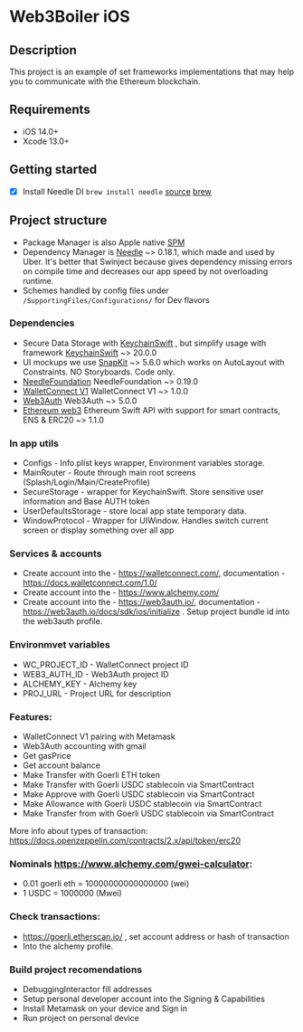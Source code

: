 # Web3Boiler iOS

## Description
This project is an example of set frameworks implementations that may help you to communicate with the Ethereum blockchain.

## Requirements
- iOS 14.0+
- Xcode 13.0+

## Getting started
- [x] Install Needle DI `brew install needle`  [source](https://github.com/uber/needle#install-code-generator) [brew](https://brew.sh/)

## Project structure
- Package Manager is also Apple native [SPM](https://developer.apple.com/documentation/swift_packages/adding_package_dependencies_to_your_app)
- Dependency Manager is [Needle](https://github.com/uber/needle)  ~> 0.18.1, which made and used by Uber. It's better that Swinject because gives dependency missing errors on compile time and decreases our app speed by not overloading runtime.
- Schemes handled by config files under `/SupportingFiles/Configurations/` for Dev flavors

### Dependencies
- Secure Data Storage with [KeychainSwift](https://developer.apple.com/documentation/security/certificate_key_and_trust_services/keys/storing_keys_in_the_keychain) , but simplify usage with framework [KeychainSwift](https://github.com/evgenyneu/keychain-swift) ~> 20.0.0
- UI mockups we use [SnapKit](https://github.com/SnapKit/SnapKit) ~> 5.6.0 which works on AutoLayout with Constraints. NO Storyboards. Code only.
- [NeedleFoundation](https://github.com/uber/needle.git) NeedleFoundation ~> 0.19.0
- [WalletConnect V1](https://github.com/WalletConnect/WalletConnectSwift.git) WalletConnect V1 ~> 1.0.0
- [Web3Auth](https://github.com/web3auth/web3auth-swift-sdk.git) Web3Auth ~> 5.0.0
- [Ethereum web3](https://github.com/argentlabs/web3.swift) Ethereum Swift API with support for smart contracts, ENS & ERC20 ~> 1.1.0

### In app utils
- Configs - Info.plist keys wrapper, Environment variables storage.
- MainRouter - Route through main root screens (Splash/Login/Main/CreateProfile)
- SecureStorage - wrapper for KeychainSwift. Store sensitive user information and Base AUTH token
- UserDefaultsStorage - store local app state temporary data.
- WindowProtocol - Wrapper for UIWindow. Handles switch current screen or display something over all app

### Services & accounts
- Create account into the - https://walletconnect.com/, documentation - https://docs.walletconnect.com/1.0/
- Create account into the - https://www.alchemy.com/
- Create account into the - https://web3auth.io/, documentation - https://web3auth.io/docs/sdk/ios/initialize . Setup project bundle id into the web3auth profile.

### Environmvet variables
- WC_PROJECT_ID - WalletConnect project ID
- WEB3_AUTH_ID - Web3Auth project ID
- ALCHEMY_KEY - Alchemy key
- PROJ_URL - Project URL for description

### Features:
- WalletConnect V1 pairing with Metamask
- Web3Auth accounting with gmail
- Get gasPrice
- Get account balance
- Make Transfer with Goerli ETH token
- Make Transfer with Goerli USDC stablecoin via SmartContract
- Make Approve with Goerli USDC stablecoin via SmartContract
- Make Allowance with Goerli USDC stablecoin via SmartContract
- Make Transfer from with Goerli USDC stablecoin via SmartContract

More info about types of transaction: https://docs.openzeppelin.com/contracts/2.x/api/token/erc20

### Nominals https://www.alchemy.com/gwei-calculator:
- 0.01 goerli eth = 10000000000000000 (wei)
- 1 USDC = 1000000 (Mwei)

### Check transactions:
- https://goerli.etherscan.io/ , set account address or hash of transaction
- Into the alchemy profile.

### Build project recomendations
- DebuggingInteractor fill addresses
- Setup personal developer account into the Signing & Capabilities
- Install Metamask on your device and Sign in
- Run project on personal device
